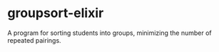 # groupsort-elixir
A program for sorting students into groups, minimizing the number of repeated pairings.

